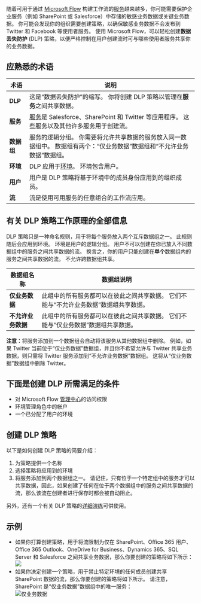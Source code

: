 随着可用于通过 [Microsoft Flow](https://flow.microsoft.com) 构建工作流的[服务](https://flow.microsoft.com/services)越来越多，你可能需要保护企业服务（例如 SharePoint 或 Salesforce）中存储的敏感业务数据或关键业务数据。 你可能会发现你的组织需要创建策略，以确保敏感业务数据不会发布到 Twitter 和 Facebook 等使用者服务。 使用 Microsoft Flow，可以轻松创建**数据丢失防护** (DLP) 策略，以便严格控制在用户创建流时可与哪些使用者服务共享你的业务数据。  

## <a name="terms-you-should-get-familiar-with"></a>应熟悉的术语

| 术语 | 说明 |
| --- | --- |
| **DLP** |这是“数据丢失防护”的缩写。 你将创建 DLP 策略以管理在**服务**之间共享数据。 |
| **服务** |[服务](https://flow.microsoft.com/services)是 Salesforce、SharePoint 和 Twitter 等应用程序。 这些服务以及其他许多服务用于创建流。 |
| **数据组** |服务的逻辑分组。 你需要将允许共享数据的服务放入同一数据组中。 数据组有两个：“仅业务数据”数据组和“不允许业务数据”数据组。 |
| **环境** |DLP 应用于[环境](../environments-overview-admin.md)。 环境包含用户。 |
| **用户** |用户是 DLP 策略将基于环境中的成员身份应用到的组织成员。 |
| **流** |流是使用可用服务的任意组合的工作流应用。 |

## <a name="all-about-how-dlp-policies-work"></a>有关 DLP 策略工作原理的全部信息
DLP 策略只是一种命名规则，用于将每个服务放入两个互斥数据组之一。 此规则随后会应用到环境。 环境是用户的逻辑分组。 用户不可以创建在你已放入不同数据组中的服务之间共享数据的流。 换言之，你的用户只能创建在**单个**数据组内的服务之间共享数据的流。 不允许跨数据组共享。  

| **数据组名称** | **数据组说明** |
| --- | --- |
| **仅业务数据** |此组中的所有服务都可以在彼此之间共享数据。 它们不能与“不允许业务数据”数据组共享数据。 |
| **不允许业务数据** |此组中的所有服务都可以在彼此之间共享数据。 它们不能与“仅业务数据”数据组共享数据。 |

**注意**：将服务添加到一个数据组会自动将该服务从其他数据组中删除。 例如，如果 Twitter 当前位于“仅业务数据”数据组，并且你不希望允许与 Twitter 共享业务数据，则只需将 Twitter 服务添加到“不允许业务数据”数据组。 这将从“仅业务数据”数据组中删除 Twitter。

## <a name="heres-what-you-need-to-create-a-dlp"></a>下面是创建 DLP 所需满足的条件
* 对 Microsoft Flow [管理中心](https://admin.flow.microsoft.com)的访问权限  
* 环境管理角色中的帐户  
* 一个已分配了用户的环境  

## <a name="create-a-dlp-policy"></a>创建 DLP 策略
以下是如何创建 DLP 策略的简要介绍：  

1. 为策略提供一个名称
2. 选择策略将应用到的环境
3. 将服务添加到两个数据组之一。 请记住，只有位于一个特定组中的服务才可以共享数据，因此，如果创建了任何在位于两个数据组中的服务之间共享数据的流，那么该流在创建者进行保存时都会被自动阻止。  

另外，还有一个有关 DLP 策略的[详细演练](../prevent-data-loss.md)可供使用。  

## <a name="examples"></a>示例
* 如果你打算创建策略，用于将流限制为仅在 SharePoint、Office 365 用户、Office 365 Outlook、OneDrive for Business、Dynamics 365、SQL Server 和 Salesforce 之间共享业务数据，那么你要创建的策略将如下所示：  
  ![](./media/learning-data-loss-prevention/a-few-business-centric-services.png)  
* 如果你决定创建一个策略，用于禁止特定环境的任何成员创建共享 SharePoint 数据的流，那么你要创建的策略将如下所示。 请注意，SharePoint 是“仅业务数据”数据组中的唯一服务：  
  ![仅业务数据](./media/learning-data-loss-prevention/sharepoint-only-no-sharing-guided-learning.png)

